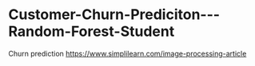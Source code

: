 # Customer-Churn-Prediciton---Random-Forest-Student
Churn prediction
https://www.simplilearn.com/image-processing-article
